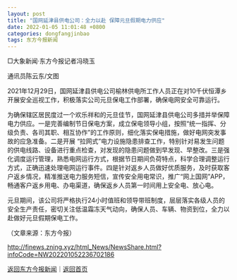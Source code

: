 ```yaml
---
layout: post
title: "国网延津县供电公司：全力以赴 保障元旦假期电力供应"
date: 2022-01-05 11:01:48 +0800
categories: dongfangjinbao
tags: 东方今报新闻
---
```

<p>□大象新闻·东方今报记者冯晓玉 </p><p>通讯员陈云东/文图</p>
 <p>2021年12月29日，国网延津县供电公司榆林供电所工作人员正在对10千伏恒潭乡开展安全巡视工作，积极落实公司元旦保电工作部署，确保电网安全可靠运行。</p>
 <p>为确保辖区居民度过一个欢乐祥和的元旦佳节，国网延津县供电公司多措并举保障电力供应。一是完善编制节日保电方案，成立保电领导小组，按照“统一指挥、分级负责、各司其职、相互协作”的工作原则，细化落实保电措施，做好电网突发事故的应急准备。二是开展 “拉网式”电力设施隐患排查工作，特别针对易发生问题的供电线路、设备进行重点检查，对发现的隐患问题做到早发现、早整改。三是强化调度运行管理，熟悉电网运行方式，根据节日期间负荷特点，科学合理调整运行方式，正确迅速处理电网运行事件。四是针对返乡人员做好优质服务，及时获取客户返乡情况，精准推送电力服务短信，宣传安全用电常识，推广“网上国网”APP，畅通客户返乡用电、办电渠道，确保返乡人员第一时间用上安全电、放心电。</p>
 <p>元旦期间，该公司将严格执行24小时值班和领导带班制度，层层落实各级人员的安全生产责任，密切关注低温霜冻天气动向，确保人员、车辆、物资到位，全力以赴做好元旦假期保电工作。</p><p class="em_media">（文章来源：东方今报）</p>

<http://finews.zning.xyz/html_News/NewsShare.html?infoCode=NW202201052236702186>

[返回东方今报新闻](//finews.withounder.com/category/dongfangjinbao.html)｜[返回首页](//finews.withounder.com/)